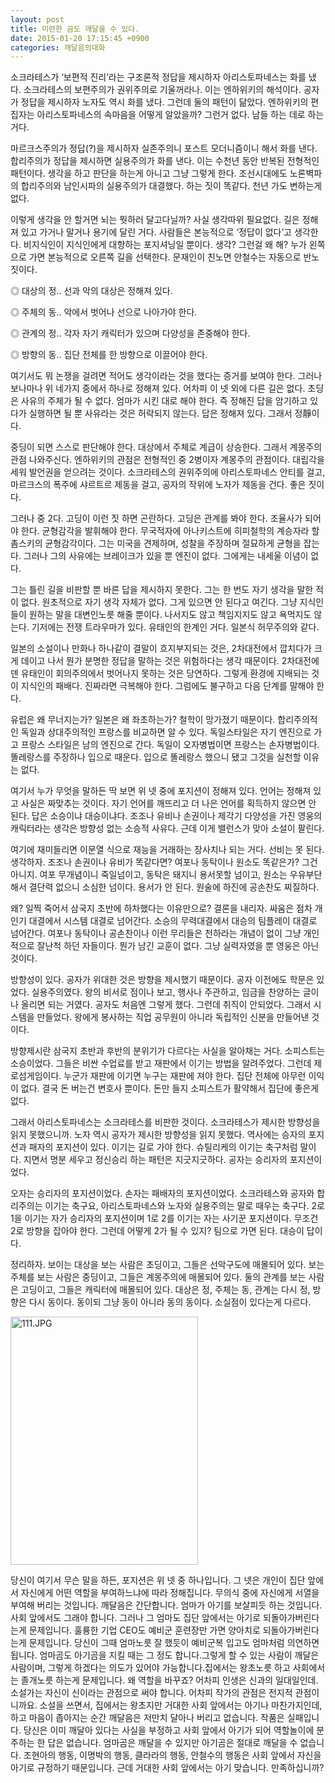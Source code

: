 ```yaml
---
layout: post
title: 미련한 곰도 깨달을 수 있다.
date: 2015-01-20 17:15:45 +0900
categories: 깨달음의대화
---
```

소크라테스가 ‘보편적 진리’라는 구조론적 정답을 제시하자 아리스토파네스는 화를 냈다. 소크라테스의 보편주의가 권위주의로 기울꺼라나. 이는 엔하위키의 해석이다. 공자가 정답을 제시하자 노자도 역시 화를 냈다. 그런데 둘의 패턴이 닮았다. 엔하위키의 편집자는 아리스토파네스의 속마음을 어떻게 알았을까? 그런거 없다. 남들 하는 데로 하는 거다. 

  


마르크스주의가 정답(?)을 제시하자 실존주의니 포스트 모더니즘이니 해서 화를 낸다. 합리주의가 정답을 제시하면 실용주의가 화를 낸다. 이는 수천년 동안 반복된 전형적인 패턴이다. 생각을 하고 판단을 하는게 아니고 그냥 그렇게 한다. 조선시대에도 노론벽파의 합리주의와 남인시파의 실용주의가 대결했다. 하는 짓이 똑같다. 천년 가도 변하는게 없다. 

  


이렇게 생각을 안 할거면 뇌는 뭣하러 달고다닐까? 사실 생각따위 필요없다. 길은 정해져 있고 가거나 말거나 용기에 달린 거다. 사람들은 본능적으로 ‘정답이 없다’고 생각한다. 비지식인이 지식인에게 대항하는 포지셔닝일 뿐이다. 생각? 그런걸 왜 해? 누가 왼쪽으로 가면 본능적으로 오른쪽 길을 선택한다. 문재인이 친노면 안철수는 자동으로 반노짓이다. 

  


◎ 대상의 정.. 선과 악의 대상은 정해져 있다.  
      
◎ 주체의 동.. 악에서 벗어나 선으로 나아가야 한다.   
      
◎ 관계의 정.. 각자 자기 캐릭터가 있으며 다양성을 존중해야 한다.   
      
◎ 방향의 동.. 집단 전체를 한 방향으로 이끌어야 한다. 

  


여기서도 뭐 논쟁을 걸려면 적어도 생각이라는 것을 했다는 증거를 보여야 한다. 그러나 보나마나 위 네가지 중에서 하나로 정해져 있다. 어차피 이 넷 외에 다른 길은 없다. 초딩은 사유의 주체가 될 수 없다. 엄마가 시킨 대로 해야 한다. 즉 정해진 답을 암기하고 있다가 실행하면 될 뿐 사유라는 것은 허락되지 않는다. 답은 정해져 있다. 그래서 정靜이다. 

  


중딩이 되면 스스로 판단해야 한다. 대상에서 주체로 계급이 상승한다. 그래서 계몽주의 관점 나와주신다. 엔하위키의 관점은 전형적인 중 2병이자 계몽주의 관점이다. 대립각을 세워 발언권을 얻으려는 것이다. 소크라테스의 권위주의에 아리스토파네스 안티를 걸고, 마르크스의 폭주에 샤르트르 제동을 걸고, 공자의 작위에 노자가 제동을 건다. 좋은 짓이다. 

  


그러나 중 2다. 고딩이 이런 짓 하면 곤란하다. 고딩은 관계를 봐야 한다. 조율사가 되어야 한다. 균형감각을 발휘해야 한다. 무국적자에 아나키스트에 히피철학의 계승자라 할 촘스키의 균형감각이다. 그는 미국을 견제하며, 성찰을 주장하며 절묘하게 균형을 잡는다. 그러나 그의 사유에는 브레이크가 있을 뿐 엔진이 없다. 그에게는 내세울 이념이 없다. 

  


그는 틀린 길을 비판할 뿐 바른 답을 제시하지 못한다. 그는 한 번도 자기 생각을 말한 적이 없다. 원초적으로 자기 생각 자체가 없다. 그게 있으면 안 된다고 여긴다. 그냥 지식인들이 원하는 말을 대변인노릇 해줄 뿐이다. 나서지도 않고 책임지지도 않고 욕먹지도 않는다. 기저에는 전쟁 트라우마가 있다. 유태인의 한계인 거다. 일본식 허무주의와 같다. 

  


일본의 소설이나 만화나 하나같이 결말이 흐지부지되는 것은, 2차대전에서 깝치다가 크게 데이고 나서 뭔가 분명한 정답을 말하는 것은 위험하다는 생각 때문이다. 2차대전에 덴 유태인이 회의주의에서 벗어나지 못하는 것은 당연하다. 그렇게 환경에 지배되는 것이 지식인의 패배다. 진짜라면 극복해야 한다. 그럼에도 불구하고 다음 단계를 말해야 한다. 

  


유럽은 왜 무너지는가? 일본은 왜 좌초하는가? 철학이 망가졌기 때문이다. 합리주의적인 독일과 상대주의적인 프랑스를 비교하면 알 수 있다. 독일스타일은 자기 엔진으로 가고 프랑스 스타일은 남의 엔진으로 간다. 독일이 오자병법이면 프랑스는 손자병법이다. 똘레랑스를 주장하나 입으로 때운다. 입으로 똘레랑스 했으니 됐고 그것을 실천할 이유는 없다. 

  


여기서 누가 무엇을 말하든 딱 보면 위 넷 중에 포지션이 정해져 있다. 언어는 정해져 있고 사실은 짜맞추는 것이다. 자기 언어를 깨뜨리고 더 나은 언어를 획득하지 않으면 안 된다. 답은 소승이냐 대승이냐다. 조조나 유비나 손권이나 제각기 다양성을 가진 영웅의 캐릭터라는 생각은 방향성 없는 소승적 사유다. 근데 이게 밸런스가 맞아 소설이 팔린다. 

  


여기에 재미들리면 이문열 식으로 재능을 거래하는 장사치나 되는 거다. 선비는 못 된다. 생각하자. 조조나 손권이나 유비가 똑같다면? 여포나 동탁이나 원소도 똑같은가? 그건 아니지. 여포 무개념이니 죽일넘이고, 동탁은 돼지니 용서못할 넘이고, 원소는 우유부단해서 결단력 없으니 소심한 넘이다. 용서가 안 된다. 원술에 하진에 공손찬도 찌질하다. 

  


왜? 일찍 죽어서 삼국지 초반에 하차했다는 이유만으로? 결론을 내리자. 싸움은 점차 개인기 대결에서 시스템 대결로 넘어간다. 소승의 무력대결에서 대승의 팀플레이 대결로 넘어간다. 여포나 동탁이나 공손찬이나 이런 무리들은 천하라는 개념이 없이 그냥 개인적으로 잘난척 하던 자들이다. 뭔가 남긴 교훈이 없다. 그냥 실력자였을 뿐 영웅은 아닌 것이다. 

  


방향성이 있다. 공자가 위대한 것은 방향을 제시했기 때문이다. 공자 이전에도 학문은 있었다. 실용주의였다. 왕의 비서로 점이나 보고, 행사나 주관하고, 임금을 찬양하는 글이나 올리면 되는 거였다. 공자도 처음엔 그렇게 했다. 그런데 취직이 안되었다. 그래서 시스템을 만들었다. 왕에게 봉사하는 직업 공무원이 아니라 독립적인 신분을 만들어낸 것이다. 

  


방향제시란 삼국지 초반과 후반의 분위기가 다르다는 사실을 알아채는 거다. 소피스트는 소승이었다. 그들은 비싼 수업료를 받고 재판에서 이기는 방법을 알려주었다. 그런데 제로섬게임이다. 누군가 재판에 이기면 누구는 재판에 져야 한다. 집단 전체에 아무런 이익이 없다. 결국 돈 버는건 변호사 뿐이다. 돈만 들지 소피스트가 활약해서 집단에 좋은게 없다. 

  


그래서 아리스토파네스는 소크라테스를 비판한 것이다. 소크라테스가 제시한 방향성을 읽지 못했으니까. 노자 역시 공자가 제시한 방향성을 읽지 못했다. 역사에는 승자의 포지션과 패자의 포지션이 있다. 이기는 길로 가야 한다. 슈틸리케의 이기는 축구처럼 말이다. 지면서 명분 세우고 정신승리 하는 패턴은 지긋지긋하다. 공자는 승리자의 포지션이었다. 

  


오자는 승리자의 포지션이었다. 손자는 패배자의 포지션이었다. 소크라테스와 공자와 합리주의는 이기는 축구요, 아리스토파네스와 노자와 실용주의는 말로 때우는 축구다. 2로 1을 이기는 자가 승리자의 포지션이며 1로 2를 이기는 자는 사기꾼 포지션이다. 무조건 2로 방향을 잡아야 한다. 그런데 어떻게 2가 될 수 있지? 팀으로 가면 된다. 대승이 답이다. 

  


정리하자. 보이는 대상을 보는 사람은 초딩이고, 그들은 선악구도에 매몰되어 있다. 보는 주체를 보는 사람은 중딩이고, 그들은 계몽주의에 매몰되어 있다. 둘의 관계를 보는 사람은 고딩이고, 그들은 캐릭터에 매몰되어 있다. 대상은 정, 주체는 동, 관계는 다시 정, 방향은 다시 동이다. 동이되 그냥 동이 아니라 동의 동이다. 소실점이 있다는게 다르다. 

  



 
    

    
<img src="assets/attach/images/198/699/558/111.JPG" alt="111.JPG" width="300" height="397" /> 

  


당신이 여기서 무슨 말을 하든, 포지션은 위 넷 중 하나입니다. 그 넷은 개인이 집단 앞에서 자신에게 어떤 역할을 부여하느냐에 따라 정해집니다. 무의식 중에 자신에게 서열을 부여해 버리는 것입니다. 깨달음은 간단합니다. 엄마가 아기를 보살피듯 하는 것입니다. 사회 앞에서도 그래야 합니다. 그러나 그 엄마도 집단 앞에서는 아기로 되돌아가버린다는게 문제입니다. 훌륭한 기업 CEO도 예비군 훈련장만 가면 양아치로 되돌아가버린다는게 문제입니다. 당신이 그때 엄마노릇 잘 했듯이 예비군복 입고도 엄마처럼 의연하면 됩니다. 엄마곰도 아기곰을 지킬 때는 그 정도 합니다.그렇게 할 수 있는 사람이 깨달은 사람이며, 그렇게 하겠다는 의도가 있어야 가능합니다.집에서는 왕초노릇 하고 사회에서는 졸개노릇 하는게 문제입니다. 왜 역할을 바꾸죠? 어차피 인생은 신과의 일대일인데. 소설가는 자신이 신이라는 관점으로 써야 합니다. 어차피 작가의 관점은 전지적 관점이니까요. 소설을 쓰면서, 집에서는 왕초지만 거대한 사회 앞에서는 아기나 마찬가지인데, 하고 마음이 좁아지는 순간 깨달음은 저만치 달아나 버리고 없습니다. 작품은 실패입니다. 당신은 이미 깨달아 있다는 사실을 부정하고 사회 앞에서 아기가 되어 역할놀이에 분주하는 한 답은 없습니다. 엄마곰은 깨달을 수 있지만 아기곰은 절대로 깨달을 수 없습니다. 조현아의 행동, 이명박의 행동, 클라라의 행동, 안철수의 행동은 사회 앞에서 자신을 아기로 규정하기 때문입니다. 근데 거대한 사회 앞에서는 아기 맞습니다. 만족하십니까?
